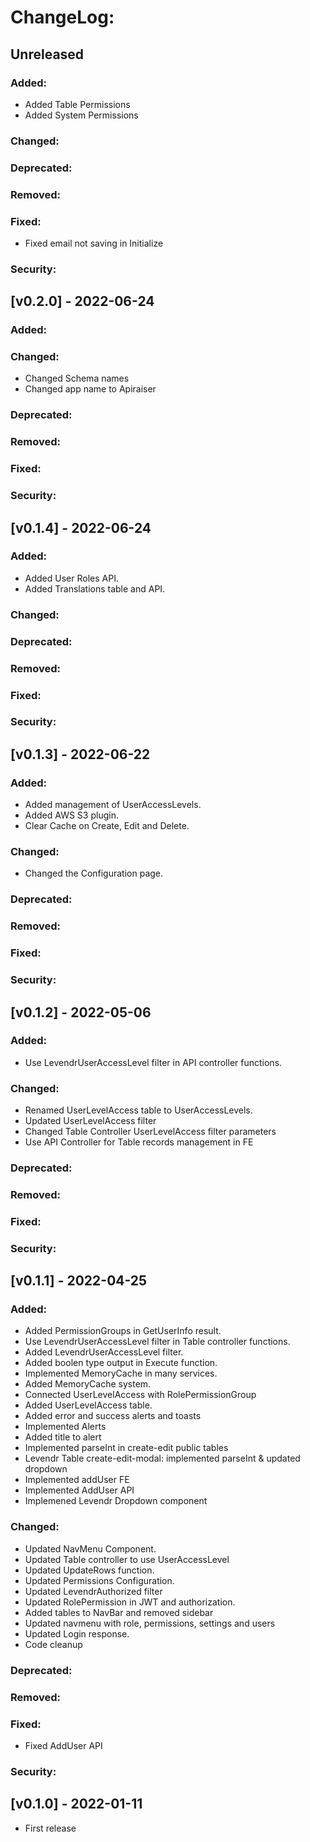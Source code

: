 # ChangeLog:

## Unreleased

### Added:

- Added Table Permissions
- Added System Permissions

### Changed:

### Deprecated:

### Removed:

### Fixed:

- Fixed email not saving in Initialize

### Security:

## [v0.2.0] - 2022-06-24

### Added:

### Changed:

- Changed Schema names
- Changed app name to Apiraiser

### Deprecated:

### Removed:

### Fixed:

### Security:

## [v0.1.4] - 2022-06-24

### Added:

- Added User Roles API.
- Added Translations table and API.

### Changed:

### Deprecated:

### Removed:

### Fixed:

### Security:

## [v0.1.3] - 2022-06-22

### Added:

- Added management of UserAccessLevels.
- Added AWS S3 plugin.
- Clear Cache on Create, Edit and Delete.

### Changed:

- Changed the Configuration page.

### Deprecated:

### Removed:

### Fixed:

### Security:

## [v0.1.2] - 2022-05-06

### Added:

- Use LevendrUserAccessLevel filter in API controller functions.

### Changed:

- Renamed UserLevelAccess table to UserAccessLevels.
- Updated UserLevelAccess filter
- Changed Table Controller UserLevelAccess filter parameters
- Use API Controller for Table records management in FE

### Deprecated:

### Removed:

### Fixed:

### Security:

## [v0.1.1] - 2022-04-25

### Added:

- Added PermissionGroups in GetUserInfo result.
- Use LevendrUserAccessLevel filter in Table controller functions.
- Added LevendrUserAccessLevel filter.
- Added boolen type output in Execute<T> function.
- Implemented MemoryCache in many services.
- Added MemoryCache system.
- Connected UserLevelAccess with RolePermissionGroup
- Added UserLevelAccess table.
- Added error and success alerts and toasts
- Implemented Alerts
- Added title to alert
- Implemented parseInt in create-edit public tables
- Levendr Table create-edit-modal: implemented parseInt & updated dropdown
- Implemented addUser FE
- Implemented AddUser API
- Implemened Levendr Dropdown component

### Changed:

- Updated NavMenu Component.
- Updated Table controller to use UserAccessLevel
- Updated UpdateRows function.
- Updated Permissions Configuration.
- Updated LevendrAuthorized filter
- Updated RolePermission in JWT and authorization.
- Added tables to NavBar and removed sidebar
- Updated navmenu with role, permissions, settings and users
- Updated Login response.
- Code cleanup

### Deprecated:

### Removed:

### Fixed:

- Fixed AddUser API

### Security:

## [v0.1.0] - 2022-01-11

- First release
